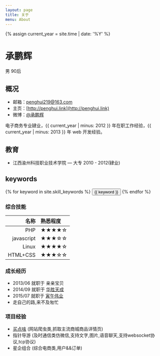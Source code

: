 ```yaml
---
layout: page
title: 关于
menu: About
---
```

{% assign current_year = site.time | date: '%Y' %}

承鹏辉
===
男 90后

## 概况

- 邮箱：penghui219@163.com
- 主页：[http://penghui.link](http://penghui.link)
- 微博：[@承鹏辉](http://weibo.com/peen219)

电子商务专业肄业，{{ current_year | minus: 2012 }} 年在职工作经验，{{ current_year | minus: 2013 }} 年 web 开发经验。

## 教育
- 江西渝州科技职业技术学院 — 大专 2010 - 2012(肄业)

## keywords
<div class="btn-inline">
{% for keyword in site.skill_keywords %} <button class="btn btn-outline" type="button">{{ keyword }}</button> {% endfor %}
</div>

### 综合技能

| 名称 | 熟悉程度
|--:|:--|
| PHP | ★★★★☆ |
| javascript | ★★★☆☆ |
| Linux | ★★★★☆ |
| HTML+CSS | ★★★☆☆ |

### 成长经历
* 2013/06 就职于 亲亲宝贝
* 2014/09 就职于 [华胜天成](http://www.teamsun.com.cn/)
* 2015/07 就职于 [寅午伟业](http://www.yinwuweiye.com/)
* 走自己的路,来不及匆忙

### 项目经验
* <a href='http://maidian3.com'>买点啥</a> (网站爬虫类,抓取主流商城商品详情页)
* 指针导游 (及时通信类仿微信,支持文字,图片,语音聊天,支持websocket协议,tcp协议)
* 星企组合 (综合电商类,用户&&订单)
